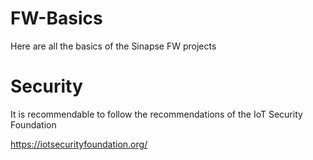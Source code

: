 # FW-Basics
Here are all the basics of the Sinapse FW projects

# Security

It is recommendable to follow the recommendations of the IoT Security Foundation

https://iotsecurityfoundation.org/
